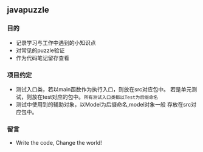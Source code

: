 ## javapuzzle

### 目的

* 记录学习与工作中遇到的小知识点
* 对常见的puzzle验证
* 作为代码笔记留存查看

### 项目约定

- 测试入口类，若以main函数作为执行入口，则放在src对应包中。
若是单元测试，则放在test对应的包中。`所有测试入口类都以Test为后缀命名`
- 测试中使用到的辅助对象，以Model为后缀命名,model对象一般
存放在src对应包中。

### 留言
* Write the code, Change the world!

